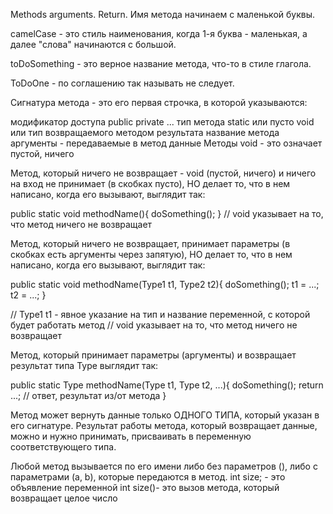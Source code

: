 Methods arguments. Return.
Имя метода начинаем с маленькой буквы.

camelCase - это стиль наименования, когда 1-я буква - маленькая, а далее "слова" начинаются с большой.

toDoSomething - это верное название метода, что-то в стиле глагола.

ToDoOne - по соглашению так называть не следует.

Сигнатура метода - это его первая строчка, в которой указываются:

модификатор доступа
public
private
...
тип метода static или пусто
void или тип возвращаемого методом результата
название метода
аргументы - передаваемые в метод данные
Методы
void - это означает пустой, ничего

Метод, который ничего не возвращает - void (пустой, ничего) и ничего на вход не принимает (в скобках пусто), НО делает то, что в нем написано, когда его вызывают, выглядит так:

public static void methodName(){ doSomething(); } // void указывает на то, что метод ничего не возвращает

Метод, который ничего не возвращает, принимает параметры (в скобках есть аргументы через запятую), НО делает то, что в нем написано, когда его вызывают, выглядит так:

public static void methodName(Type1 t1, Type2 t2){ doSomething(); t1 = ...; t2 = ...; }

// Type1 t1 - явное указание на тип и название переменной, с которой будет работать метод // void указывает на то, что метод ничего не возвращает

Метод, который принимает параметры (аргументы) и возвращает результат типа Type выглядит так:

public static Type methodName(Type t1, Type t2, ...){ doSomething(); return ...; // ответ, результат из/от метода }

Метод может вернуть данные только ОДНОГО ТИПА, который указан в его сигнатуре. Результат работы метода, который возвращает данные, можно и нужно принимать, присваивать в переменную соответствующего типа.

Любой метод вызывается по его имени либо без параметров (), либо с параметрами (a, b), которые передаются в метод. int size; - это объявление переменной int size()- это вызов метода, который возвращает целое число